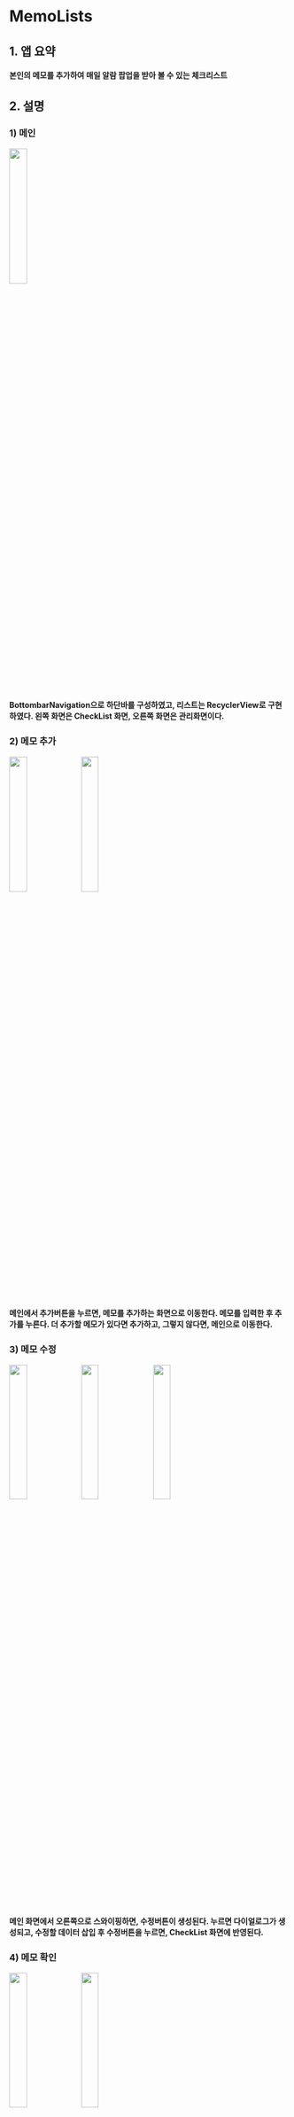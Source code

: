 # MemoLists
## 1. 앱 요약</br>
#### 본인의 메모를 추가하여 매일 알람 팝업을 받아 볼 수 있는 체크리스트</br>

## 2. 설명</br>
### 1) 메인</br>
<img src="https://user-images.githubusercontent.com/54509842/83601971-9c180800-a5ac-11ea-9af6-8f80ee99909c.jpg" width="25%"></img>
#### BottombarNavigation으로 하단바를 구성하였고, 리스트는 RecyclerView로 구현하였다. 왼쪽 화면은 CheckList 화면, 오른쪽 화면은 관리화면이다. </br>
### 2) 메모 추가</br>
<img src="https://user-images.githubusercontent.com/54509842/83602751-21e88300-a5ae-11ea-8f80-a53a4f5cb4fd.jpg" width="25%"></img>
<img src="https://user-images.githubusercontent.com/54509842/83602756-23b24680-a5ae-11ea-85b2-9b93e24a638f.jpg" width="25%"></img>
#### 메인에서 추가버튼을 누르면, 메모를 추가하는 화면으로 이동한다.  메모를 입력한 후 추가를 누른다. 더 추가할 메모가 있다면 추가하고, 그렇지 않다면, 메인으로 이동한다.</br>
### 3) 메모 수정</br>
<img src="https://user-images.githubusercontent.com/54509842/83602759-244add00-a5ae-11ea-8468-6d1e902108e5.jpg" width="25%"></img>
<img src="https://user-images.githubusercontent.com/54509842/83602761-244add00-a5ae-11ea-81c5-dbcec9c17f1e.jpg" width="25%"></img>
<img src="https://user-images.githubusercontent.com/54509842/83602762-24e37380-a5ae-11ea-9ffe-4735258ef016.jpg" width="25%"></img>
#### 메인 화면에서 오른쪽으로 스와이핑하면, 수정버튼이 생성된다. 누르면 다이얼로그가 생성되고, 수정할 데이터 삽입 후 수정버튼을 누르면, CheckList 화면에 반영된다.  </br>
### 4) 메모 확인</br>
<img src="https://user-images.githubusercontent.com/54509842/83602763-257c0a00-a5ae-11ea-897d-6187c20481af.jpg" width="25%"></img>
<img src="https://user-images.githubusercontent.com/54509842/83602766-26ad3700-a5ae-11ea-94d7-8eed2e2f3ff5.jpg" width="25%"></img>
#### 메인 화면에서 왼쪽으로 스와이핑하면, 확인버튼이 생성된다. 누르면 메인 화면에서 사라지고, 알람시간에 다시 나타난다.  </br>
### 5) 메모 삭제</br>
<img src="https://user-images.githubusercontent.com/54509842/83602768-26ad3700-a5ae-11ea-9703-f81292c66c71.jpg" width="25%"></img>
<img src="https://user-images.githubusercontent.com/54509842/83602770-2745cd80-a5ae-11ea-89b6-333020a57125.jpg" width="25%"></img>
#### 관리 화면에서 왼쪽으로 스와이핑하면, 확인버튼이 생성된다. 누르면 CheckList 화면에서 사라지고, 메모는 완전히 삭제가 된것이다.  </br>
### 6) 팝업 및 리셋</br>
<img src="https://user-images.githubusercontent.com/54509842/83602772-27de6400-a5ae-11ea-89e1-c71d9637078b.jpg" width="25%"></img>
<img src="https://user-images.githubusercontent.com/54509842/83602775-27de6400-a5ae-11ea-8241-56bb42763788.jpg" width="25%"></img>
#### 알람시간이 되면 팝업이 생성된다. 누르면 CheckList 화면으로 Intent되고, 이전에 확인한 메모는 다시 나타난다.  </br>
## 3. Copyright </br>
#### If the image in the app violates copyright, we will delete it and reload it.</br>
## 4. KeyWord</br>
